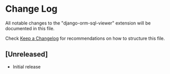 # Change Log

All notable changes to the "django-orm-sql-viewer" extension will be documented in this file.

Check [Keep a Changelog](http://keepachangelog.com/) for recommendations on how to structure this file.

## [Unreleased]

- Initial release